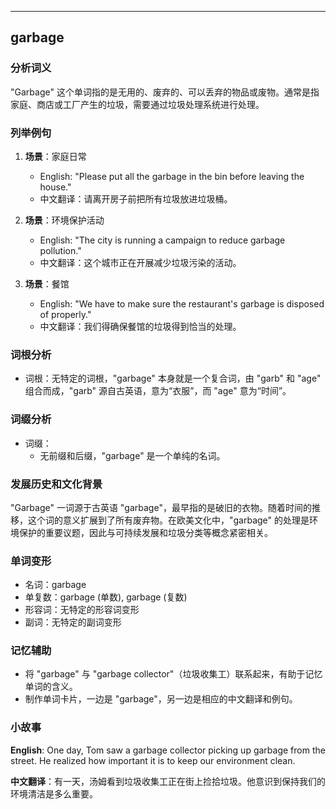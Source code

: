 
---------------
## garbage
### 分析词义
"Garbage" 这个单词指的是无用的、废弃的、可以丢弃的物品或废物。通常是指家庭、商店或工厂产生的垃圾，需要通过垃圾处理系统进行处理。

### 列举例句
1. **场景**：家庭日常
   - English: "Please put all the garbage in the bin before leaving the house."
   - 中文翻译：请离开房子前把所有垃圾放进垃圾桶。

2. **场景**：环境保护活动
   - English: "The city is running a campaign to reduce garbage pollution."
   - 中文翻译：这个城市正在开展减少垃圾污染的活动。

3. **场景**：餐馆
   - English: "We have to make sure the restaurant's garbage is disposed of properly."
   - 中文翻译：我们得确保餐馆的垃圾得到恰当的处理。

### 词根分析
- 词根：无特定的词根，"garbage" 本身就是一个复合词，由 "garb" 和 "age" 组合而成，"garb" 源自古英语，意为“衣服”，而 "age" 意为“时间”。

### 词缀分析
- 词缀：
  - 无前缀和后缀，"garbage" 是一个单纯的名词。

### 发展历史和文化背景
"Garbage" 一词源于古英语 "garbage"，最早指的是破旧的衣物。随着时间的推移，这个词的意义扩展到了所有废弃物。在欧美文化中，"garbage" 的处理是环境保护的重要议题，因此与可持续发展和垃圾分类等概念紧密相关。

### 单词变形
- 名词：garbage
- 单复数：garbage (单数), garbage (复数)
- 形容词：无特定的形容词变形
- 副词：无特定的副词变形

### 记忆辅助
- 将 "garbage" 与 "garbage collector"（垃圾收集工）联系起来，有助于记忆单词的含义。
- 制作单词卡片，一边是 "garbage"，另一边是相应的中文翻译和例句。

### 小故事
**English**: One day, Tom saw a garbage collector picking up garbage from the street. He realized how important it is to keep our environment clean.

**中文翻译**：有一天，汤姆看到垃圾收集工正在街上捡拾垃圾。他意识到保持我们的环境清洁是多么重要。

